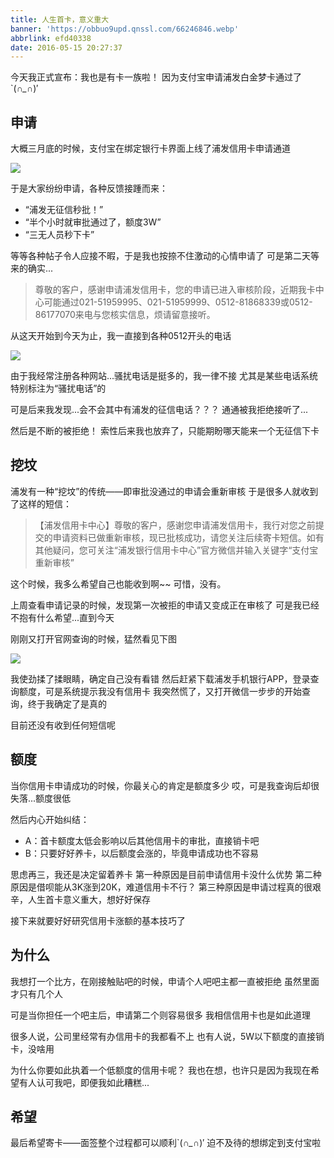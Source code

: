 ```yaml
---
title: 人生首卡，意义重大
banner: 'https://obbuo9upd.qnssl.com/66246846.webp'
abbrlink: efd40338
date: 2016-05-15 20:27:37
---
```

今天我正式宣布：我也是有卡一族啦！
因为支付宝申请浦发白金梦卡通过了`(*∩_∩*)′
<!--more-->

## 申请

大概三月底的时候，支付宝在绑定银行卡界面上线了浦发信用卡申请通道

![](https://obbuo9upd.qnssl.com/16-5-15/63888777.jpg)

于是大家纷纷申请，各种反馈接踵而来：
- “浦发无征信秒批！”
- “半个小时就审批通过了，额度3W”
- “三无人员秒下卡”

等等各种帖子令人应接不暇，于是我也按捺不住激动的心情申请了
可是第二天等来的确实...

> 尊敬的客户，感谢申请浦发信用卡，您的申请已进入审核阶段，近期我卡中心可能通过021-51959995、021-51959999、0512-81868339或0512-86177070来电与您核实信息，烦请留意接听。

从这天开始到今天为止，我一直接到各种0512开头的电话

![](https://obbuo9upd.qnssl.com/16-5-15/38000752.jpg)

由于我经常注册各种网站...骚扰电话是挺多的，我一律不接
尤其是某些电话系统特别标注为“骚扰电话”的

可是后来我发现...会不会其中有浦发的征信电话？？？
通通被我拒绝接听了...

然后是不断的被拒绝！
索性后来我也放弃了，只能期盼哪天能来一个无征信下卡

## 挖坟

浦发有一种“挖坟”的传统——即审批没通过的申请会重新审核
于是很多人就收到了这样的短信：

> 【浦发信用卡中心】尊敬的客户，感谢您申请浦发信用卡，我行对您之前提交的申请资料已做重新审核，现已批核成功，请您关注后续寄卡短信。如有其他疑问，您可关注“浦发银行信用卡中心”官方微信并输入关键字“支付宝重新审核”

这个时候，我多么希望自己也能收到啊~~
可惜，没有。

上周查看申请记录的时候，发现第一次被拒的申请又变成正在审核了
可是我已经不抱有什么希望...直到今天

刚刚又打开官网查询的时候，猛然看见下图

![](https://obbuo9upd.qnssl.com/16-5-15/60877147.jpg)

我使劲揉了揉眼睛，确定自己没有看错
然后赶紧下载浦发手机银行APP，登录查询额度，可是系统提示我没有信用卡
我突然慌了，又打开微信一步步的开始查询，终于我确定了是真的

目前还没有收到任何短信呢

## 额度

当你信用卡申请成功的时候，你最关心的肯定是额度多少
哎，可是我查询后却很失落...额度很低

然后内心开始纠结：

- A：首卡额度太低会影响以后其他信用卡的审批，直接销卡吧
- B：只要好好养卡，以后额度会涨的，毕竟申请成功也不容易

思虑再三，我还是决定留着养卡
第一种原因是目前申请信用卡没什么优势
第二种原因是借呗能从3K涨到20K，难道信用卡不行？
第三种原因是申请过程真的很艰辛，人生首卡意义重大，想好好保存

接下来就要好好研究信用卡涨额的基本技巧了

## 为什么

我想打一个比方，在刚接触贴吧的时候，申请个人吧吧主都一直被拒绝
虽然里面才只有几个人

可是当你担任一个吧主后，申请第二个则容易很多
我相信信用卡也是如此道理

很多人说，公司里经常有办信用卡的我都看不上
也有人说，5W以下额度的直接销卡，没啥用

为什么你要如此执着一个低额度的信用卡呢？
我也在想，也许只是因为我现在希望有人认可我吧，即便我如此糟糕...

## 希望

最后希望寄卡——面签整个过程都可以顺利`(*∩_∩*)′
迫不及待的想绑定到支付宝啦

